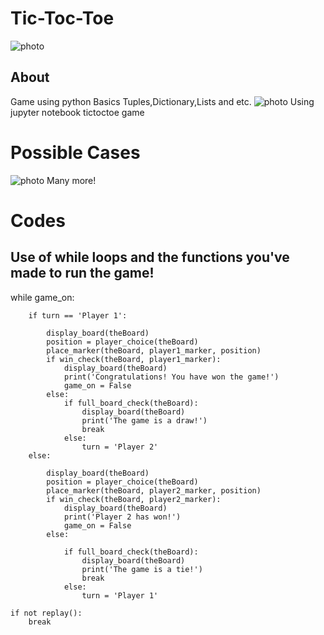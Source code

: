 # Tic-Toc-Toe
![photo](https://encrypted-tbn0.gstatic.com/images?q=tbn:ANd9GcSd0kMyTFgmAudk1BkoUtp3TX0HGK9k_lBc6rbIOYlSgH_8znRUNw)

## About
Game using python Basics Tuples,Dictionary,Lists and etc.
![photo](https://i.ytimg.com/vi/V3LhwtmjlOY/maxresdefault.jpg)
Using jupyter notebook tictoctoe game
# Possible Cases
![photo](https://encrypted-tbn0.gstatic.com/images?q=tbn:ANd9GcTkFBkYkQdhR5nYFLhIJEbRIdrH3Wuw7fxgO3AL6ZGm0aDr5_WQGw)
Many more!
# Codes
## Use of while loops and the functions you've made to run the game!

 while game_on:
 
        if turn == 'Player 1':
        
            display_board(theBoard)
            position = player_choice(theBoard)
            place_marker(theBoard, player1_marker, position)
            if win_check(theBoard, player1_marker):
                display_board(theBoard)
                print('Congratulations! You have won the game!')
                game_on = False
            else:
                if full_board_check(theBoard):
                    display_board(theBoard)
                    print('The game is a draw!')
                    break
                else:
                    turn = 'Player 2'
        else: 
        
            display_board(theBoard)
            position = player_choice(theBoard)
            place_marker(theBoard, player2_marker, position)
            if win_check(theBoard, player2_marker):
                display_board(theBoard)
                print('Player 2 has won!')
                game_on = False
            else:
            
                if full_board_check(theBoard):
                    display_board(theBoard)
                    print('The game is a tie!')
                    break
                else:
                    turn = 'Player 1'
                    
    if not replay():
        break
